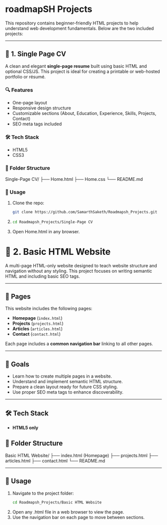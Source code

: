 # roadmapSH Projects

This repository contains beginner-friendly HTML projects to help understand web development fundamentals. Below are the two included projects:

---

## 📄 1. Single Page CV

A clean and elegant **single-page resume** built using basic HTML and optional CSS/JS. This project is ideal for creating a printable or web-hosted portfolio or résumé.

### 🔍 Features

- One-page layout
- Responsive design structure
- Customizable sections (About, Education, Experience, Skills, Projects, Contact)
- SEO meta tags included

### 🛠 Tech Stack

- HTML5
- CSS3

### 📂 Folder Structure

Single-Page CV/
├── Home.html
├── Home.css 
└── README.md


### 🚀 Usage

1. Clone the repo:
   ```bash
   git clone https://github.com/SamarthSaketh/Roadmapsh_Projects.git
2. ```bash
   cd Roadmapsh_Projects/Single-Page CV
3. Open Home.html in any browser.


# 📄 2. Basic HTML Website

A multi-page HTML-only website designed to teach website structure and navigation without any styling. This project focuses on writing semantic HTML and including basic SEO tags.

---

## 📄 Pages

This website includes the following pages:

- **Homepage** (`index.html`)
- **Projects** (`projects.html`)
- **Articles** (`articles.html`)
- **Contact** (`contact.html`)

Each page includes a **common navigation bar** linking to all other pages.

---

## 🎯 Goals

- Learn how to create multiple pages in a website.
- Understand and implement semantic HTML structure.
- Prepare a clean layout ready for future CSS styling.
- Use proper SEO meta tags to enhance discoverability.

---

## 🛠 Tech Stack

- **HTML5 only**



## 📂 Folder Structure
Basic HTML Website/
├── index.html (Homepage)
├── projects.html
├── articles.html
├── contact.html
└── README.md


---

## 🚀 Usage

1. Navigate to the project folder:
   ```bash
   cd Roadmapsh_Projects/Basic HTML Website
2. Open any .html file in a web browser to view the page.
3. Use the navigation bar on each page to move between sections.
